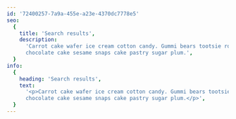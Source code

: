 ```yaml
---
id: '72400257-7a9a-455e-a23e-4370dc7778e5'
seo:
  {
    title: 'Search results',
    description:
      'Carrot cake wafer ice cream cotton candy. Gummi bears tootsie roll
      chocolate cake sesame snaps cake pastry sugar plum.',
  }
info:
  {
    heading: 'Search results',
    text:
      '<p>Carrot cake wafer ice cream cotton candy. Gummi bears tootsie roll
      chocolate cake sesame snaps cake pastry sugar plum.</p>',
  }
---
```

